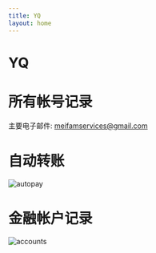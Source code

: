 ```yaml
---
title: YQ
layout: home
---
```


# YQ

# 所有帐号记录
主要电子邮件: meifamservices@gmail.com

# 自动转账
![autopay](../img/autopay.png)

# 金融帐户记录
![accounts](../img/accounts.png)
